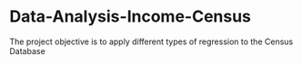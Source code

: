 # Data-Analysis-Income-Census
The project objective is to apply different types of regression to the Census Database
